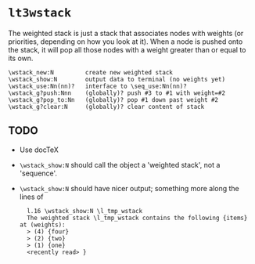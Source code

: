 # `lt3wstack`

The weighted stack is just a stack that associates nodes with weights
(or priorities, depending on how you look at it).  When a node is
pushed onto the stack, it will pop all those nodes with a weight
greater than or equal to its own.

    \wstack_new:N         create new weighted stack
    \wstack_show:N        output data to terminal (no weights yet)
    \wstack_use:Nn(nn)?   interface to \seq_use:Nn(nn)?
    \wstack_g?push:Nnn    (globally)? push #3 to #1 with weight=#2
    \wstack_g?pop_to:Nn   (globally)? pop #1 down past weight #2
    \wstack_g?clear:N     (globally)? clear content of stack

## TODO

- Use docTeX
- `\wstack_show:N` should call the object a 'weighted stack', not a
  'sequence'.
- `\wstack_show:N` should have nicer output; something more along the
  lines of

        l.16 \wstack_show:N \l_tmp_wstack
        The weighted stack \l_tmp_wstack contains the following {items} at (weights):
        > (4) {four}
        > (2) {two}
        > (1) {one}
        <recently read> }
